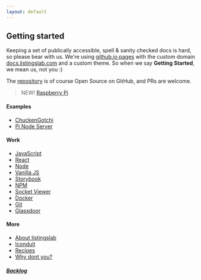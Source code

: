 ```yaml
---
layout: default
---
```


## Getting started

Keeping a set of publically accessible, spell & sanity checked docs is hard, so please bear with us. We're using [github.io pages](https://pages.github.com) with the custom domain [docs.listingslab.com](https://docs.listingslab.com) and a custom theme. So when we say __Getting Started__, we mean us, not you :)

The [repository](https://github.com/listingslab-software/docs) is of course Open Source on GitHub, and PRs are welcome.

> NEW! [Raspberry Pi](docs/tech/pi)

#### Examples

- [ChuckenGotchi](docs/examples/chuckengotchi)
- [Pi Node Server](docs/tech/pi/pi-node-server)

#### Work
- [JavaScript](docs/tech/javascript/javascript)
- [React](docs/tech/javascript/react)
- [Node](docs/tech/javascript/node)
- [Vanilla JS](docs/tech/javascript/vanilla)
- [Storybook](docs/tech/storybook/storybook)
- [NPM](docs/tech/open-source/npm-scopes)
- [Socket Viewer](docs/socket-viewer)
- [Docker](docs/tech/docker)
- [Git](docs/tech/git/git)
- [Glassdoor](docs/business/glassdoor/glassdoor)

#### More

- [About listingslab](docs/business/about-listingslab)
- [Iconduit](docs/examples/iconduit)
- [Recipes](docs/food)
- [Why dont you?](docs/other/why-dont-you)
    

##### [Backlog](docs/backlog)